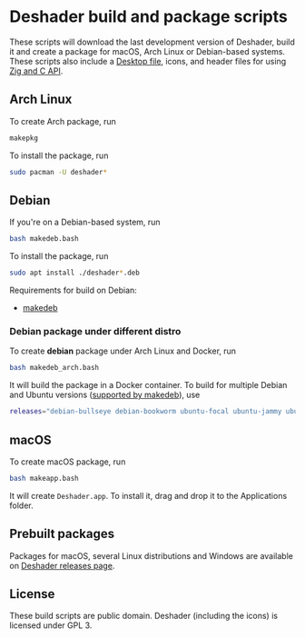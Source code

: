 # Deshader build and package scripts
These scripts will download the last development version of Deshader, build it and create a package for macOS, Arch Linux or Debian-based systems. These scripts also include a [Desktop file](deshader.desktop), icons, and header files for using [Zig and C API](https://github.com/OSDVF/deshader/blob/main/guide/API.md).

## Arch Linux
To create Arch package, run 
```bash
makepkg
```

To install the package, run
```bash
sudo pacman -U deshader*
```

## Debian
If you're on a Debian-based system, run
```bash
bash makedeb.bash
```
To install the package, run
```bash
sudo apt install ./deshader*.deb
```

Requirements for build on Debian:
- [makedeb](https://github.com/makedeb/makedeb)


### Debian package under different distro
To create __debian__ package under Arch Linux and Docker, run
```bash
bash makedeb_arch.bash
```
It will build the package in a Docker container. To build for multiple Debian and Ubuntu versions ([supported by makedeb](https://docs.makedeb.org/installing/docker/)), use
```bash
releases="debian-bullseye debian-bookworm ubuntu-focal ubuntu-jammy ubuntu-noble ubuntu-oracular" bash makedeb_arch.bash
```

## macOS
To create macOS package, run
```bash
bash makeapp.bash
```
It will create `Deshader.app`. To install it, drag and drop it to the Applications folder.

## Prebuilt packages
Packages for macOS, several Linux distributions and Windows are available on [Deshader releases page](https://github.com/osdvf/deshader/releases).

## License
These build scripts are public domain. Deshader (including the icons) is licensed under GPL 3.